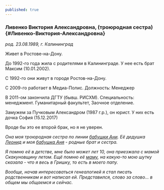 ```yaml
---
published: true
---
```


### Ливенко Виктория Александровна, (троюродная сестра)  {#Ливенко-Виктория-Александровна}

_род.  23.08.1989, г. Калининград_

Живет в Ростове-на-Дону.

До 1992-го года жила с родителями в Калининграде.
У нее есть брат Максим (10.01.2002).

С 1992-го они живут в городе Ростов-на-Дону.

С 2009-го работает в Медиа-Полис. Должность: Менеджер

В 2011-ом закончила ДГТУ (бывш. РИСХМ). Специальность: менеджмент. Гуманитарный факультет, Заочное отделение. 

Замужем за Пучковым Александром (1987 г.р.), он юрист. У них есть дочка София (15.12.2017)

Вроде бы это ее второй брак, но я не уверен.

_Она моя троюродная сестра по линии [бабушки Ани](#Конопелько-Анна-Ивановна). Её дедушка [Леонид](#Конопелько-Леонид-Иванович) и моя [бабушка Аня](#Конопелько-Анна-Ивановна) - родные брат и сестра._

_Я помню её в детстве, мне было может лет 10, она приезжала с мамой Скакуновщину летом.
Ещё помню её [маму](#Конопелько-Ирина-Леонидовна), на какую-то мою шутку сказала - что я весь в Гришку, то есть в моего папу._

_Вообще, начав интересоваться генеалогией я стал писать родственникам и вот написал ей. 
Представился, слово за слово... в общем мы общаемся и сейчас._
